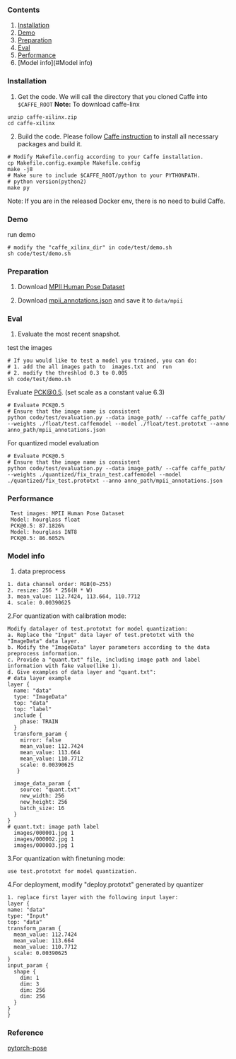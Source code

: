 ### Contents
1. [Installation](#installation)
2. [Demo](#Demo)
3. [Preparation](#Preparation)
4. [Eval](#Eval)
5. [Performance](#Performance)
6. [Model info](#Model info)

### Installation
1. Get the code. We will call the directory that you cloned Caffe into `$CAFFE_ROOT`
  **Note:** To download caffe-linx
  
  ```shell
  unzip caffe-xilinx.zip
  cd caffe-xilinx
  ```

2. Build the code. Please follow [Caffe instruction](http://caffe.berkeleyvision.org/installation.html) to install all necessary packages and build it.
  ```shell
  # Modify Makefile.config according to your Caffe installation.
  cp Makefile.config.example Makefile.config
  make -j8
  # Make sure to include $CAFFE_ROOT/python to your PYTHONPATH.
  # python version(python2)
  make py
  ```

Note: If you are in the released Docker env, there is no need to build Caffe.

### Demo
 run demo
  ```shell
  # modify the "caffe_xilinx_dir" in code/test/demo.sh
  sh code/test/demo.sh
  ```
### Preparation
1. Download [MPII Human Pose Dataset](http://human-pose.mpi-inf.mpg.de/)

2. Download [mpii_annotations.json](https://drive.google.com/open?id=1mQrH_yVHeB93rzCfyq5kC9ZYTwZeMsMm) and save it to `data/mpii`

### Eval
1. Evaluate the most recent snapshot.

  test the images 
  ```shell
  # If you would like to test a model you trained, you can do:
  # 1. add the all images path to  images.txt and  run 
  # 2. modify the threshlod 0.3 to 0.005 
  sh code/test/demo.sh
  ```
  Evaluate PCK@0.5. (set scale as a constant value 6.3)
  ```shell
  # Evaluate PCK@0.5
  # Ensure that the image name is consistent
  python code/test/evaluation.py --data image_path/ --caffe caffe_path/ --weights ./float/test.caffemodel --model ./float/test.prototxt --anno anno_path/mpii_annotations.json
  ```
  For quantized model evaluation
   ```shell
  # Evaluate PCK@0.5
  # Ensure that the image name is consistent
  python code/test/evaluation.py --data image_path/ --caffe caffe_path/ --weights ./quantized/fix_train_test.caffemodel --model ./quantized/fix_test.prototxt --anno anno_path/mpii_annotations.json
  ``` 
### Performance
  ```shell
   Test images: MPII Human Pose Dataset
   Model: hourglass float
   PCK@0.5: 87.1826%
   Model: hourglass INT8
   PCK@0.5: 86.6052%
   ```
### Model info
1. data preprocess
```
1. data channel order: RGB(0~255)                  
2. resize: 256 * 256(H * W) 
3. mean_value: 112.7424, 113.664, 110.7712
4. scale: 0.00390625
```
2.For quantization with calibration mode:
  ```
  Modify datalayer of test.prototxt for model quantization:
  a. Replace the "Input" data layer of test.prototxt with the "ImageData" data layer.
  b. Modify the "ImageData" layer parameters according to the data preprocess information.
  c. Provide a "quant.txt" file, including image path and label information with fake value(like 1).
  d. Give examples of data layer and "quant.txt":
  # data layer example
  layer {
    name: "data"
    type: "ImageData"
    top: "data"
    top: "label"
    include {
      phase: TRAIN
    }
    transform_param {
      mirror: false
      mean_value: 112.7424
      mean_value: 113.664
      mean_value: 110.7712
      scale: 0.00390625
     }

    image_data_param {
      source: "quant.txt"
      new_width: 256  
      new_height: 256
      batch_size: 16
    }
  }
  # quant.txt: image path label
    images/000001.jpg 1
    images/000002.jpg 1
    images/000003.jpg 1

  ```
3.For quantization with finetuning mode: 
  ```
  use test.prototxt for model quantization.
  ```
4.For deployment, modify "deploy.prototxt" generated by quantizer
  ```
  1. replace first layer with the following input layer:
layer {
  name: "data"
  type: "Input"
  top: "data"
  transform_param {
    mean_value: 112.7424
    mean_value: 113.664
    mean_value: 110.7712
    scale: 0.00390625
  }
  input_param {
    shape {
      dim: 1
      dim: 3
      dim: 256
      dim: 256
    }
  }
}
  ```

### Reference
[pytorch-pose](https://github.com/bearpaw/pytorch-pose)